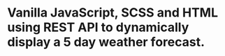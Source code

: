 # Vanilla JavaScript, SCSS and HTML using REST API to dynamically display a 5 day weather forecast. 
